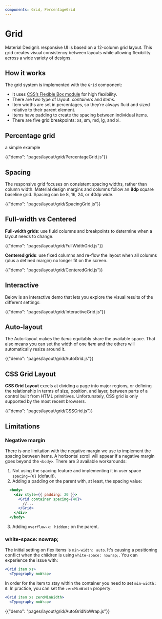 ```yaml
---
components: Grid, PercentageGrid
---
```


# Grid

Material Design’s responsive UI is based on a 12-column grid layout.
This grid creates visual consistency between layouts while allowing flexibility across a wide variety of designs.

## How it works

The grid system is implemented with the `Grid` component:
- It uses [CSS’s Flexible Box module](https://www.w3.org/TR/css-flexbox-1/) for high flexibility.
- There are two type of layout: *containers* and *items*.
- Item widths are set in percentages, so they’re always fluid and sized relative to their parent element.
- Items have padding to create the spacing between individual items.
- There are five grid breakpoints: xs, sm, md, lg, and xl.

## Percentage grid

a simple example

{{"demo": "pages/layout/grid/PercentageGrid.js"}}

## Spacing

The responsive grid focuses on consistent spacing widths, rather than column width.
Material design margins and columns follow an **8dp** square baseline grid.
Spacing can be 8, 16, 24, or 40dp wide.

{{"demo": "pages/layout/grid/SpacingGrid.js"}}

## Full-width vs Centered

**Full-width grids**: use fluid columns and breakpoints to determine when a layout needs to change.

{{"demo": "pages/layout/grid/FullWidthGrid.js"}}

**Centered grids**: use fixed columns and re-flow the layout when all columns (plus a defined margin) no longer fit on the screen.

{{"demo": "pages/layout/grid/CenteredGrid.js"}}

## Interactive

Below is an interactive demo that lets you explore the visual results of the different settings:

{{"demo": "pages/layout/grid/InteractiveGrid.js"}}

## Auto-layout

The Auto-layout makes the *items* equitably share the available space.
That also means you can set the width of one *item* and the others will automatically resize around it.

{{"demo": "pages/layout/grid/AutoGrid.js"}}

## CSS Grid Layout

**CSS Grid Layout** excels at dividing a page into major regions, or defining the relationship in terms of size, position, and layer, between parts of a control built from HTML primitives.
Unfortunately, CSS grid is only supported by the most recent browsers.

{{"demo": "pages/layout/grid/CSSGrid.js"}}

## Limitations

### Negative margin

There is one limitation with the negative margin we use to implement the spacing between items.
A horizontal scroll will appear if a negative margin goes beyond the `<body>`.
There are 3 available workarounds:
1. Not using the spacing feature and implementing it in user space `spacing={0}` (default).
2. Adding a padding on the parent with, at least, the spacing value:
```jsx
  <body>
    <div style={{ padding: 20 }}>
      <Grid container spacing={40}>
        //...
      </Grid>
    </div>
  </body>
```
3. Adding `overflow-x: hidden;` on the parent.

### white-space: nowrap;

The initial setting on flex items is `min-width: auto`.
It's causing a positioning conflict when the children is using `white-space: nowrap;`.
You can experience the issue with:
```jsx
<Grid item xs>
  <Typography noWrap>
```

In order for the item to stay within the container you need to set `min-width: 0`.
In practice, you can set the `zeroMinWidth` property:
```jsx
<Grid item xs zeroMinWidth>
  <Typography noWrap>
```

{{"demo": "pages/layout/grid/AutoGridNoWrap.js"}}
